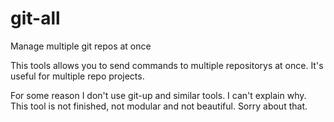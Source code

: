 # git-all
Manage multiple git repos at once

This tools allows you to send commands to multiple repositorys at once.
It's useful for multiple repo projects.

For some reason I don't use git-up and similar tools. I can't explain why.
This tool is not finished, not modular and not beautiful. Sorry about that.
